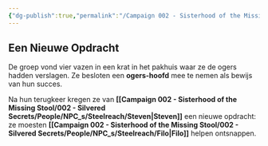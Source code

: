 ```yaml
---
{"dg-publish":true,"permalink":"/Campaign 002 - Sisterhood of the Missing Stool/002 - Silvered Secrets/Notes/Session recaps/015 Een Nieuwe Opdracht/"}
---
```


## Een Nieuwe Opdracht

De groep vond vier vazen in een krat in het pakhuis waar ze de ogers hadden verslagen. Ze besloten een **ogers-hoofd** mee te nemen als bewijs van hun succes.

Na hun terugkeer kregen ze van **[[Campaign 002 - Sisterhood of the Missing Stool/002 - Silvered Secrets/People/NPC_s/Steelreach/Steven\|Steven]]** een nieuwe opdracht: ze moesten **[[Campaign 002 - Sisterhood of the Missing Stool/002 - Silvered Secrets/People/NPC_s/Steelreach/Filo\|Filo]]** helpen ontsnappen.